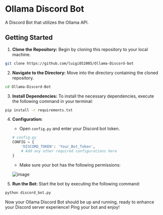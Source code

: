# Ollama Discord Bot

A Discord Bot that utilizes the Ollama API.


## Getting Started

1. **Clone the Repository:** Begin by cloning this repository to your local machine.

```bash
git clone https://github.com/luigi052005/Ollama-Discord-bot
```

2. **Navigate to the Directory:** Move into the directory containing the cloned repository.

```bash
cd Ollama-Discord-Bot
```

3. **Install Dependencies:** To install the necessary dependencies, execute the following command in your terminal:

```bash
pip install -r requirements.txt
```


4. **Configuration:**
   - Open `config.py` and enter your Discord bot token.

   ```python
   # config.py
   CONFIG = {
       'DISCORD_TOKEN': 'Your_Bot_Token',
       # Add any other required configurations here
   }
   ```
   
   - Make sure your bot has the following permissions:
   
   ![image](https://github.com/luigi052005/Ollama-Discord-bot/assets/101733154/4e12e54e-eaeb-4352-88ce-c8847aaa8f27)


5. **Run the Bot:** Start the bot by executing the following command:

```bash
python discord_bot.py
```

Now your Ollama Discord Bot should be up and running, ready to enhance your Discord server experience!
Ping your bot and enjoy!

